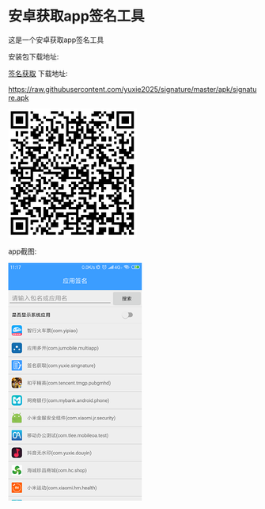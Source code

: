 # 安卓获取app签名工具
这是一个安卓获取app签名工具

安装包下载地址:

[签名获取](https://raw.githubusercontent.com/yuxie2025/signature/master/apk/signature.apk) 下载地址:

https://raw.githubusercontent.com/yuxie2025/signature/master/apk/signature.apk

![下载链接](https://raw.githubusercontent.com/yuxie2025/signature/master/app/img/download_qr.png)

app截图:

![app主页截图](https://raw.githubusercontent.com/yuxie2025/signature/master/app/img/app_screen.png)